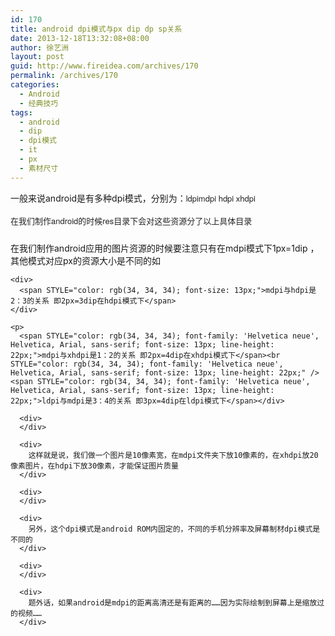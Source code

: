 ```yaml
---
id: 170
title: android dpi模式与px dip dp sp关系
date: 2013-12-18T13:32:08+08:00
author: 徐艺洲
layout: post
guid: http://www.fireidea.com/archives/170
permalink: /archives/170
categories:
  - Android
  - 经典技巧
tags:
  - android
  - dip
  - dpi模式
  - it
  - px
  - 素材尺寸
---
```

<div id="sina_keyword_ad_area2" class="articalContent   ">
  一般来说android是有多种dpi模式，分别为：<span STYLE="color: rgb(34, 34, 34); font-family: 'Helvetica neue', Helvetica, Arial, sans-serif; font-size: 13px; line-height: 22px;">ldpimdpi hdpi xhdpi</span></p> 
  
  <div>
    <font COLOR="#222222" FACE="Helvetica Neue, Helvetica, Arial, sans-serif" SIZE="2"><span STYLE="line-height: 22px;">在我们制作android的时候res目录下会对这些资源分了以上具体目录</span></font>
  </div>
  
  <div>
    <font COLOR="#222222" FACE="Helvetica Neue, Helvetica, Arial, sans-serif" SIZE="2"><span STYLE="line-height: 22px;"><br /></span></font>
  </div>
  
  <div>
    <div>
      在我们制作android应用的图片资源的时候要注意只有在mdpi模式下1px=1dip ，其他模式对应px的资源大小是不同的如
    </div>
    
    <div>
      <span STYLE="color: rgb(34, 34, 34); font-size: 13px;">mdpi与hdpi是2：3的关系 即2px=3dip在hdpi模式下</span>
    </div>
    
    <p>
      <span STYLE="color: rgb(34, 34, 34); font-family: 'Helvetica neue', Helvetica, Arial, sans-serif; font-size: 13px; line-height: 22px;">mdpi与xhdpi是1：2的关系 即2px=4dip在xhdpi模式下</span><br STYLE="color: rgb(34, 34, 34); font-family: 'Helvetica neue', Helvetica, Arial, sans-serif; font-size: 13px; line-height: 22px;" /><span STYLE="color: rgb(34, 34, 34); font-family: 'Helvetica neue', Helvetica, Arial, sans-serif; font-size: 13px; line-height: 22px;">ldpi与mdpi是3：4的关系 即3px=4dip在ldpi模式下</span></div> 
      
      <div>
      </div>
      
      <div>
        这样就是说，我们做一个图片是10像素宽，在mdpi文件夹下放10像素的，在xhdpi放20像素图片，在hdpi下放30像素，才能保证图片质量
      </div>
      
      <div>
      </div>
      
      <div>
        另外，这个dpi模式是android ROM内固定的，不同的手机分辨率及屏幕制材dpi模式是不同的
      </div>
      
      <div>
      </div>
      
      <div>
        题外话，如果android是mdpi的距离高清还是有距离的……因为实际绘制到屏幕上是缩放过的视频……
      </div>